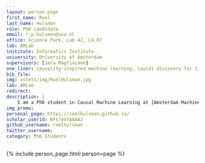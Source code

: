 ```yaml
---
layout: person-page
first_name: Roel 
last_name: Hulsman
role: PhD candidate
email: r.p.hulsman@uva.nl
office: Science Park, Lab 42, L4.07
lab: AMLab
institute: Informatics Institute
university: University of Amsterdam
supervisors: [Sara Magliacane]
one_liner: causality-inspired machine learning, causal discovery for time-series
bib_file: 
img: assets/img/RoelHulsman.jpg
lab: AMLab
redirect: 
description: |
    I am a PhD student in Causal Machine Learning at [Amsterdam Machine Learning Lab](/) (AMLab), supervised by [Sara Magliacane](https://saramagliacane.github.io/) and in collaboration with [Adyen](https://www.adyen.com/nl_NL/). My research largely revolves around causal discovery with a focus on time-series data. 
img_promo: 
personal_page: https://roelhulsman.github.io/
scholar_userid: NFt7mVYAAAAJ
github_username: roelhulsman
twitter_username: 
category: PhD Students 
---
```


{% include person_page.html person=page %}
